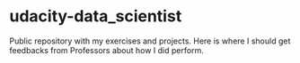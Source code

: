 # udacity-data_scientist
Public repository with my exercises and projects. Here is where I should get feedbacks from Professors about how I did perform. 
